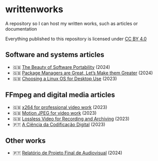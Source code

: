 # writtenworks
A repository so I can host my written works, such as articles or documentation

Everything published to this repository is licensed under [CC BY 4.0](LICENSE)

## Software and systems articles

* 🇬🇧 [The Beauty of Software Portability](pdf/crossplatform.pdf) (2024)
* 🇬🇧 [Package Managers are Great, Let’s Make them Greater](pdf/pkgmanagers.pdf) (2024)
* 🇬🇧 [Choosing a Linux OS for Desktop Use](pdf/distros.pdf) (2023)

## FFmpeg and digital media articles

* 🇬🇧 [x264 for professional video work](pdf/x264.pdf) (2023)
* 🇬🇧 [Motion JPEG for video work](pdf/mjpeg.pdf) (2023)
* 🇬🇧 [Lossless Video for Recording and Archiving](pdf/lossless.pdf) (2023)
* 🇵🇹 [A Ciência da Codificação Digital](pdf/digitalencoding.pdf) (2023)

## Other works

* 🇵🇹 [Relatório de Projeto Final de Audiovisual](pdf/audiovisual.pdf) (2024)
